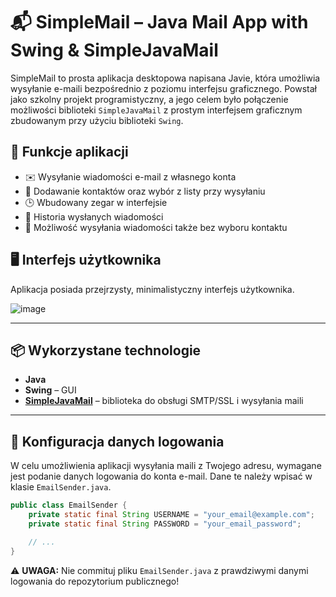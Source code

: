 # 📬 SimpleMail – Java Mail App with Swing & SimpleJavaMail

SimpleMail to prosta aplikacja desktopowa napisana Javie, która umożliwia wysyłanie e-maili bezpośrednio z poziomu interfejsu graficznego. Powstał jako szkolny projekt programistyczny, a jego celem było połączenie możliwości biblioteki `SimpleJavaMail` z prostym interfejsem graficznym zbudowanym przy użyciu biblioteki `Swing`.

## 🧩 Funkcje aplikacji

- ✉️ Wysyłanie wiadomości e-mail z własnego konta
- 👤 Dodawanie kontaktów oraz wybór z listy przy wysyłaniu
- 🕒 Wbudowany zegar w interfejsie
- 📜 Historia wysłanych wiadomości
- 🧾 Możliwość wysyłania wiadomości także bez wyboru kontaktu

## 🖥️ Interfejs użytkownika

Aplikacja posiada przejrzysty, minimalistyczny interfejs użytkownika.

![image](https://github.com/user-attachments/assets/3c88c453-1549-4c40-b45d-0e73a369c3dc)

---

## 📦 Wykorzystane technologie

- **Java**
- **Swing** – GUI
- **[SimpleJavaMail](https://www.simplejavamail.org/)** – biblioteka do obsługi SMTP/SSL i wysyłania maili

---

## 🔐 Konfiguracja danych logowania

W celu umożliwienia aplikacji wysyłania maili z Twojego adresu, wymagane jest podanie danych logowania do konta e-mail. Dane te należy wpisać w klasie `EmailSender.java`.

```java
public class EmailSender {
    private static final String USERNAME = "your_email@example.com";
    private static final String PASSWORD = "your_email_password";

    // ...
}
```

⚠️ **UWAGA:** Nie commituj pliku `EmailSender.java` z prawdziwymi danymi logowania do repozytorium publicznego!

